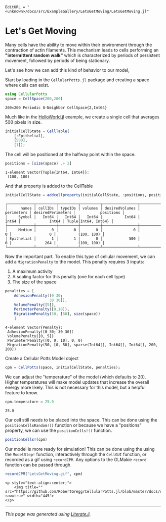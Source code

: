 ```@meta
EditURL = "<unknown>/docs/src/ExampleGallery/LetsGetMoving/LetsGetMoving.jl"
```

# Let's Get Moving

Many cells have the ability to move within their environment through the contraction of actin filaments. This mechanism leads to cells performing an **"intermittent random walk"** which is characterized by periods of persistent movement, followed by periods of being stationary.

Let's see how we can add this kind of behavior to our model,

Start by loading in the `CellularPotts.jl` package and creating a space where cells can exist.

````julia
using CellularPotts
space = CellSpace(200,200)
````

````
200×200 Periodic 8-Neighbor CellSpace{2,Int64}
````

Much like in the [HelloWorld.jl](https://robertgregg.github.io/CellularPotts.jl/dev/ExampleGallery/HelloWorld/HelloWorld/) example, we create a single cell that averages 500 pixels in size.

````julia
initialCellState = CellTable(
    [:Epithelial],
    [500],
    [1]);
````

The cell will be positioned at the halfway point within the space.

````julia
positions = [size(space) .÷ 2]
````

````
1-element Vector{Tuple{Int64, Int64}}:
 (100, 100)
````

And that property is added to the CellTable

````julia
initialCellState = addcellproperty(initialCellState, :positions, positions)
````

````
┌────────────┬─────────┬─────────┬─────────┬────────────────┬────────────┬───────────────────┬─────────────────────┐
│      names │ cellIDs │ typeIDs │ volumes │ desiredVolumes │ perimeters │ desiredPerimeters │           positions │
│     Symbol │   Int64 │   Int64 │   Int64 │          Int64 │      Int64 │             Int64 │ Tuple{Int64, Int64} │
├────────────┼─────────┼─────────┼─────────┼────────────────┼────────────┼───────────────────┼─────────────────────┤
│     Medium │       0 │       0 │       0 │              0 │          0 │                 0 │          (100, 100) │
│ Epithelial │       1 │       1 │       0 │            500 │          0 │               264 │          (100, 100) │
└────────────┴─────────┴─────────┴─────────┴────────────────┴────────────┴───────────────────┴─────────────────────┘

````

Now the important part. To enable this type of cellular movement, we can add a `MigrationPenalty` to the model. This penalty requires 3 inputs:

1. A maximum activity
2. A scaling factor for this penalty (one for each cell type)
3. The size of the space

````julia
penalties = [
    AdhesionPenalty([0 30;
                    30 30]),
    VolumePenalty([5]),
    PerimeterPenalty([0,10]),
    MigrationPenalty(50, [50], size(space))
    ]
````

````
4-element Vector{Penalty}:
 AdhesionPenalty([0 30; 30 30])
 VolumePenalty([0, 5])
 PerimeterPenalty([0, 0, 10], 0, 0)
 MigrationPenalty(50, [0, 50], sparse(Int64[], Int64[], Int64[], 200, 200))
````

Create a Cellular Potts Model object

````julia
cpm = CellPotts(space, initialCellState, penalties);
````

We can adjust the "temperature" of the model (which defaults to 20). Higher temperatures will make model updates that increase the overall energy more likely. This is not necessary for this model, but a helpful feature to know.

````julia
cpm.temperature = 25.0
````

````
25.0
````

Our cell still needs to be placed into the space. This can be done using the `positionCellsRandom!()` function or because we have a "positions" property, we can use the `positionCells!()` function.

````julia
positionCells!(cpm)
````

Our model is more ready for simulation! This can be done using the using the `ModelStep!` function, interactively through the `CellGUI` function, or recorded as a gif using `recordCPM`. Any options to the GLMakie `record` function can be passed through.

````julia
recordCPM("LetsGetMoving.gif", cpm)
````

```@raw html
<p style="text-align:center;">
    <img title="" src="https://github.com/RobertGregg/CellularPotts.jl/blob/master/docs/src/ExampleGallery/LetsGetMoving/LetsGetMoving.gif?raw=true" width="445">
</p>
```


---

*This page was generated using [Literate.jl](https://github.com/fredrikekre/Literate.jl).*

